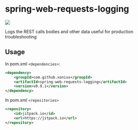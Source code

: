 # spring-web-requests-logging

[![](https://jitpack.io/v/xonixx/spring-web-requests-logging.svg)](https://jitpack.io/#xonixx/spring-web-requests-logging)

Logs the REST calls bodies and other data useful for production troubleshooting

## Usage

In pom.xml `<dependencies>`:

```xml
<dependency>
    <groupId>com.github.xonixx</groupId>
    <artifactId>spring-web-requests-logging</artifactId>
    <version>v0.9.1</version>
</dependency>
``` 

In pom.xml `<repositories>`

```xml
<repository>
    <id>jitpack.io</id>
    <url>https://jitpack.io</url>
</repository>
``` 

